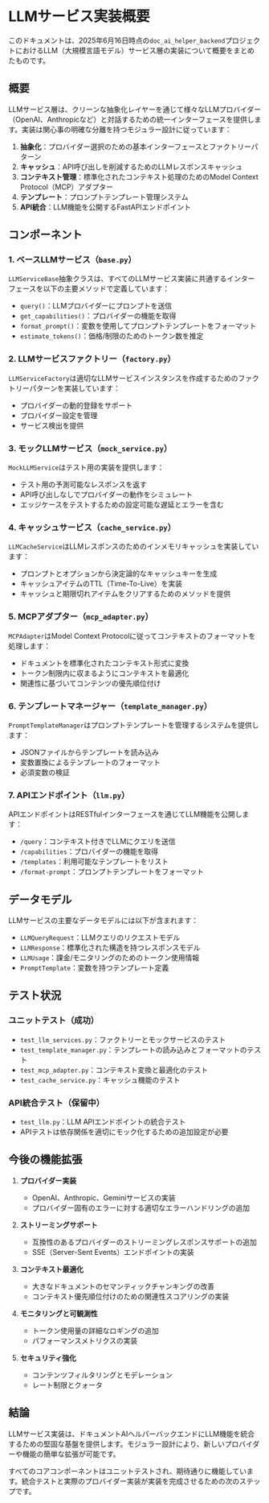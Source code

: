 # LLMサービス実装概要

このドキュメントは、2025年6月16日時点の`doc_ai_helper_backend`プロジェクトにおけるLLM（大規模言語モデル）サービス層の実装について概要をまとめたものです。

## 概要

LLMサービス層は、クリーンな抽象化レイヤーを通じて様々なLLMプロバイダー（OpenAI、Anthropicなど）と対話するための統一インターフェースを提供します。実装は関心事の明確な分離を持つモジュラー設計に従っています：

1. **抽象化**：プロバイダー選択のための基本インターフェースとファクトリーパターン
2. **キャッシュ**：API呼び出しを削減するためのLLMレスポンスキャッシュ
3. **コンテキスト管理**：標準化されたコンテキスト処理のためのModel Context Protocol（MCP）アダプター
4. **テンプレート**：プロンプトテンプレート管理システム
5. **API統合**：LLM機能を公開するFastAPIエンドポイント

## コンポーネント

### 1. ベースLLMサービス（`base.py`）

`LLMServiceBase`抽象クラスは、すべてのLLMサービス実装に共通するインターフェースを以下の主要メソッドで定義しています：
- `query()`：LLMプロバイダーにプロンプトを送信
- `get_capabilities()`：プロバイダーの機能を取得
- `format_prompt()`：変数を使用してプロンプトテンプレートをフォーマット
- `estimate_tokens()`：価格/制限のためのトークン数を推定

### 2. LLMサービスファクトリー（`factory.py`）

`LLMServiceFactory`は適切なLLMサービスインスタンスを作成するためのファクトリーパターンを実装しています：
- プロバイダーの動的登録をサポート
- プロバイダー設定を管理
- サービス検出を提供

### 3. モックLLMサービス（`mock_service.py`）

`MockLLMService`はテスト用の実装を提供します：
- テスト用の予測可能なレスポンスを返す
- API呼び出しなしでプロバイダーの動作をシミュレート
- エッジケースをテストするための設定可能な遅延とエラーを含む

### 4. キャッシュサービス（`cache_service.py`）

`LLMCacheService`はLLMレスポンスのためのインメモリキャッシュを実装しています：
- プロンプトとオプションから決定論的なキャッシュキーを生成
- キャッシュアイテムのTTL（Time-To-Live）を実装
- キャッシュと期限切れアイテムをクリアするためのメソッドを提供

### 5. MCPアダプター（`mcp_adapter.py`）

`MCPAdapter`はModel Context Protocolに従ってコンテキストのフォーマットを処理します：
- ドキュメントを標準化されたコンテキスト形式に変換
- トークン制限内に収まるようにコンテキストを最適化
- 関連性に基づいてコンテンツの優先順位付け

### 6. テンプレートマネージャー（`template_manager.py`）

`PromptTemplateManager`はプロンプトテンプレートを管理するシステムを提供します：
- JSONファイルからテンプレートを読み込み
- 変数置換によるテンプレートのフォーマット
- 必須変数の検証

### 7. APIエンドポイント（`llm.py`）

APIエンドポイントはRESTfulインターフェースを通じてLLM機能を公開します：
- `/query`：コンテキスト付きでLLMにクエリを送信
- `/capabilities`：プロバイダーの機能を取得
- `/templates`：利用可能なテンプレートをリスト
- `/format-prompt`：プロンプトテンプレートをフォーマット

## データモデル

LLMサービスの主要なデータモデルには以下が含まれます：
- `LLMQueryRequest`：LLMクエリのリクエストモデル
- `LLMResponse`：標準化された構造を持つレスポンスモデル
- `LLMUsage`：課金/モニタリングのためのトークン使用情報
- `PromptTemplate`：変数を持つテンプレート定義

## テスト状況

### ユニットテスト（成功）
- `test_llm_services.py`：ファクトリーとモックサービスのテスト
- `test_template_manager.py`：テンプレートの読み込みとフォーマットのテスト
- `test_mcp_adapter.py`：コンテキスト変換と最適化のテスト
- `test_cache_service.py`：キャッシュ機能のテスト

### API統合テスト（保留中）
- `test_llm.py`：LLM APIエンドポイントの統合テスト
- APIテストは依存関係を適切にモック化するための追加設定が必要

## 今後の機能拡張

1. **プロバイダー実装**
   - OpenAI、Anthropic、Geminiサービスの実装
   - プロバイダー固有のエラーに対する適切なエラーハンドリングの追加

2. **ストリーミングサポート**
   - 互換性のあるプロバイダーのストリーミングレスポンスサポートの追加
   - SSE（Server-Sent Events）エンドポイントの実装

3. **コンテキスト最適化**
   - 大きなドキュメントのセマンティックチャンキングの改善
   - コンテキスト優先順位付けのための関連性スコアリングの実装

4. **モニタリングと可観測性**
   - トークン使用量の詳細なロギングの追加
   - パフォーマンスメトリクスの実装

5. **セキュリティ強化**
   - コンテンツフィルタリングとモデレーション
   - レート制限とクォータ

## 結論

LLMサービス実装は、ドキュメントAIヘルパーバックエンドにLLM機能を統合するための堅固な基盤を提供します。モジュラー設計により、新しいプロバイダーや機能の簡単な拡張が可能です。

すべてのコアコンポーネントはユニットテストされ、期待通りに機能しています。統合テストと実際のプロバイダー実装が実装を完成させるための次のステップです。

